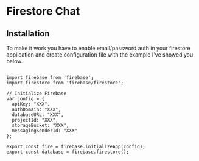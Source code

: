 # Firestore Chat

## Installation
To make it work you have to enable email/password auth in your firestore application and create configuration file with the example I've showed you below.

```

import firebase from 'firebase';
import firestore from 'firebase/firestore';

// Initialize Firebase
var config = {
  apiKey: "XXX",
  authDomain: "XXX",
  databaseURL: "XXX",
  projectId: "XXX",
  storageBucket: "XXX",
  messagingSenderId: "XXX"
};

export const fire = firebase.initializeApp(config);
export const database = firebase.firestore();


```